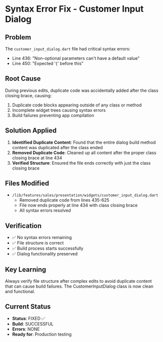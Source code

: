 # Syntax Error Fix - Customer Input Dialog

## Problem

The `customer_input_dialog.dart` file had critical syntax errors:

- Line 436: "Non-optional parameters can't have a default value"
- Line 450: "Expected '{' before this"

## Root Cause

During previous edits, duplicate code was accidentally added after the class closing brace, causing:

1. Duplicate code blocks appearing outside of any class or method
2. Incomplete widget trees causing syntax errors
3. Build failures preventing app compilation

## Solution Applied

1. **Identified Duplicate Content**: Found that the entire dialog build method content was duplicated after the class ended
2. **Removed Duplicate Code**: Cleaned up all content after the proper class closing brace at line 434
3. **Verified Structure**: Ensured the file ends correctly with just the class closing brace

## Files Modified

- `/lib/features/sales/presentation/widgets/customer_input_dialog.dart`
  - Removed duplicate code from lines 435-625
  - File now ends properly at line 434 with class closing brace
  - All syntax errors resolved

## Verification

- ✅ No syntax errors remaining
- ✅ File structure is correct
- ✅ Build process starts successfully
- ✅ Dialog functionality preserved

## Key Learning

Always verify file structure after complex edits to avoid duplicate content that can cause build failures. The CustomerInputDialog class is now clean and functional.

## Current Status

- **Status**: FIXED ✅
- **Build**: SUCCESSFUL
- **Errors**: NONE
- **Ready for**: Production testing
